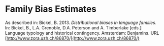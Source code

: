 # Family Bias Estimates

As described in: Bickel, B. 2013. *Distributional biases in language families*. In: Bickel, B., L.A. Grenoble, D.A. Peterson and A. Timberlake [eds.] Language typology and historical contingency. Amsterdam: Benjamins. URL [http://www.zora.uzh.ch/86870/](http://www.zora.uzh.ch/86870/)

